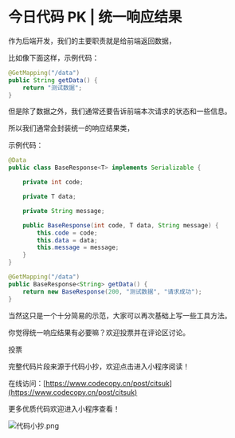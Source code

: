 # 今日代码 PK | 统一响应结果
作为后端开发，我们的主要职责就是给前端返回数据，

比如像下面这样，示例代码：

```java
@GetMapping("/data")
public String getData() {
    return "测试数据";
}
```

但是除了数据之外，我们通常还要告诉前端本次请求的状态和一些信息。

所以我们通常会封装统一的响应结果类，

示例代码：

```java
@Data
public class BaseResponse<T> implements Serializable {

    private int code;

    private T data;

    private String message;

    public BaseResponse(int code, T data, String message) {
        this.code = code;
        this.data = data;
        this.message = message;
    }
}

@GetMapping("/data")
public BaseResponse<String> getData() {
    return new BaseResponse(200, "测试数据", "请求成功");
}
```

当然这只是一个十分简易的示范，大家可以再次基础上写一些工具方法。

你觉得统一响应结果有必要嘛？欢迎投票并在评论区讨论。

投票

完整代码片段来源于代码小抄，欢迎点击进入小程序阅读！

在线访问：[https://www.codecopy.cn/post/citsuk](https://www.codecopy.cn/post/citsuk)

更多优质代码欢迎进入小程序查看！

![代码小抄.png](..%2Fimgs%2F%E4%BB%A3%E7%A0%81%E5%B0%8F%E6%8A%84.png)


